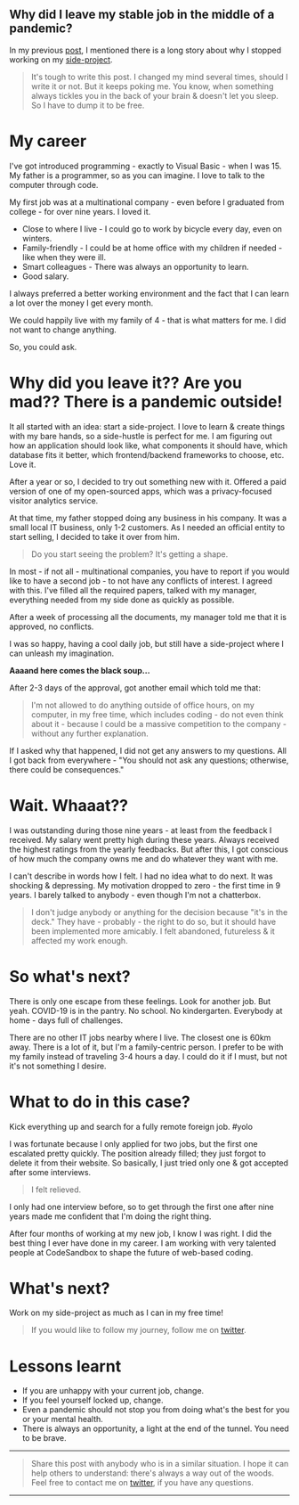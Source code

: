 ## Why did I leave my stable job in the middle of a pandemic?

In my previous [post](https://andrasbacsai.com/reboot-my-side-project), I mentioned there is a long story about why I stopped working on my [side-project](https://coollabs.io).

> It's tough to write this post. I changed my mind several times, should I write it or not. But it keeps poking me. You know, when something always tickles you in the back of your brain & doesn't let you sleep. So I have to dump it to be free.

# My career
I've got introduced programming - exactly to Visual Basic - when I was 15. My father is a programmer, so as you can imagine. I love to talk to the computer through code.

My first job was at a multinational company - even before I graduated from college - for over nine years. I loved it.

- Close to where I live - I could go to work by bicycle every day, even on winters.
- Family-friendly - I could be at home office with my children if needed - like when they were ill.
- Smart colleagues - There was always an opportunity to learn. 
- Good salary.

I always preferred a better working environment and the fact that I can learn a lot over the money I get every month. 

We could happily live with my family of 4 - that is what matters for me. I did not want to change anything.

So, you could ask.

# Why did you leave it?? Are you mad?? There is a pandemic outside!

It all started with an idea: start a side-project. I love to learn & create things with my bare hands, so a side-hustle is perfect for me. I am figuring out how an application should look like, what components it should have, which database fits it better, which frontend/backend frameworks to choose, etc. Love it.

After a year or so, I decided to try out something new with it. Offered a paid version of one of my open-sourced apps, which was a privacy-focused visitor analytics service. 

At that time, my father stopped doing any business in his company. It was a small local IT business, only 1-2 customers. As I needed an official entity to start selling, I decided to take it over from him.

> Do you start seeing the problem? It's getting a shape.

In most - if not all - multinational companies, you have to report if you would like to have a second job - to not have any conflicts of interest. I agreed with this. I've filled all the required papers, talked with my manager, everything needed from my side done as quickly as possible.

After a week of processing all the documents, my manager told me that it is approved, no conflicts.

I was so happy, having a cool daily job, but still have a side-project where I can unleash my imagination.

**Aaaand here comes the black soup...**

After 2-3 days of the approval, got another email which told me that:

> I'm not allowed to do anything outside of office hours, on my computer, in my free time, which includes coding - do not even think about it - because I could be a massive competition to the company - without any further explanation.

If I asked why that happened,  I did not get any answers to my questions. All I got back from everywhere - "You should not ask any questions; otherwise, there could be consequences."

# Wait. Whaaat??

I was outstanding during those nine years - at least from the feedback I received. My salary went pretty high during these years. Always received the highest ratings from the yearly feedbacks. But after this, I got conscious of how much the company owns me and do whatever they want with me.

I can't describe in words how I felt. I had no idea what to do next. It was shocking & depressing. My motivation dropped to zero - the first time in 9 years. I barely talked to anybody - even though I'm not a chatterbox.

> I don't judge anybody or anything for the decision because "it's in the deck." They have - probably - the right to do so, but it should have been implemented more amicably. I felt abandoned, futureless & it affected my work enough.

# So what's next? 

There is only one escape from these feelings. Look for another job. But yeah. COVID-19 is in the pantry. No school. No kindergarten. Everybody at home - days full of challenges.

There are no other IT jobs nearby where I live. The closest one is 60km away. There is a lot of it, but I'm a family-centric person. I prefer to be with my family instead of traveling 3-4 hours a day. I could do it if I must, but not it's not something I desire.

# What to do in this case?

Kick everything up and search for a fully remote foreign job. #yolo

I was fortunate because I only applied for two jobs, but the first one escalated pretty quickly. The position already filled; they just forgot to delete it from their website. So basically, I just tried only one & got accepted after some interviews. 

>I felt relieved.

 I only had one interview before, so to get through the first one after nine years made me confident that I'm doing the right thing.

After four months of working at my new job, I know I was right. I did the best thing I ever have done in my career.
I am working with very talented people at CodeSandbox to shape the future of web-based coding.

# What's next?

Work on my side-project as much as I can in my free time! 
> If you would like to follow my journey, follow me on [twitter](https://twitter.com/andrasbacsai).

# Lessons learnt

- If you are unhappy with your current job, change.
- If you feel yourself locked up, change.
- Even a pandemic should not stop you from doing what's the best for you or your mental health.
- There is always an opportunity, a light at the end of the tunnel. You need to be brave.

---

>  Share this post with anybody who is in a similar situation. I hope it can help others to understand: there's always a way out of the woods. Feel free to contact me on [twitter](https://twitter.com/andrasbacsai), if you have any questions.

---